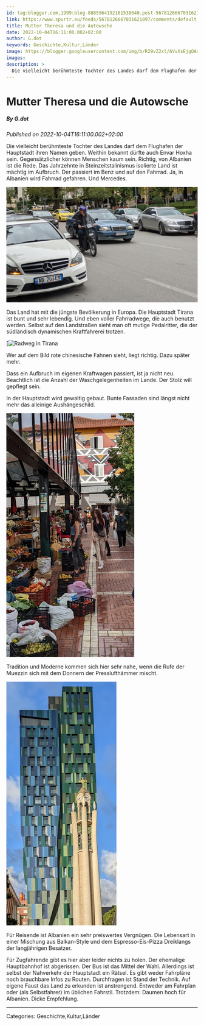 ```yaml
---
id: tag:blogger.com,1999:blog-8885964192161538040.post-5678126667031621897
link: https://www.spurtr.eu/feeds/5678126667031621897/comments/default
title: Mutter Theresa und die Autowsche
date: 2022-10-04T16:11:00.002+02:00
author: G.dot
keywords: Geschichte,Kultur,Länder
image: https://blogger.googleusercontent.com/img/b/R29vZ2xl/AVvXsEjgOAslhVMhdbA80FOhCPcdRZoMOVZhleauoNwJc5W8UXfluF8tQK469kCiPicFqsAsfEDWZM7wRAEpdXQzI8xscP5vAD1oJ_mlEaUtB5ZRgsXavweFCnY7JDoQRcY3i_kZBiAgO4WZw0c/s72-c/1664639136826756-0.png
images: 
description: >
  Die vielleicht berühmteste Tochter des Landes darf dem Flughafen der Hauptstadt ihren Namen geben. Weithin bekannt dürfte auch Envar Hoxha sein. Gegensätzlicher können Menschen kaum sein. Richtig, von Albanien ist die Rede. Das Jahrzehnte in Steinzeitstalinismus isolierte Land ist mächtig im Aufbruch. Der passiert im Benz und auf den Fahrrad.
---
```

# Mutter Theresa und die Autowsche
##### By G.dot
_Published on 2022-10-04T16:11:00.002+02:00_

Die vielleicht berühmteste Tochter des Landes darf dem Flughafen der Hauptstadt ihren Namen geben. Weithin bekannt dürfte auch Envar Hoxha sein. Gegensätzlicher können Menschen kaum sein. Richtig, von Albanien ist die Rede. Das Jahrzehnte in Steinzeitstalinismus isolierte Land ist mächtig im Aufbruch. Der passiert im Benz und auf den Fahrrad. Ja, in Albanien wird Fahrrad gefahren. Und Mercedes.

  

[![](pics/1664639136826756-0.png)](pics/1664639136826756-0.png)

  

Das Land hat mit die jüngste Bevölkerung in Europa. Die Hauptstadt Tirana ist bunt und sehr lebendig. Und eben voller Fahrradwege, die auch benutzt werden. Selbst auf den Landstraßen sieht man oft mutige Pedalritter, die der südländisch dynamischen Kraftfahrerei trotzen.

  

[![Radweg in Tirana](pics/1664641343013793-0.png)

  

Wer auf dem Bild rote chinesische Fahnen sieht, liegt richtig. Dazu später mehr.

Dass ein Aufbruch im eigenen Kraftwagen passiert, ist ja nicht neu. Beachtlich ist die Anzahl der Waschgelegenheiten im Lande. Der Stolz will gepflegt sein. 

In der Hauptstadt wird gewaltig gebaut. Bunte Fassaden sind längst nicht mehr das alleinige Aushängeschild.

  

[![](pics/1664733044566671-0.png)](pics/1664733044566671-0.png)

  

Tradition und Moderne kommen sich hier sehr nahe, wenn die Rufe der Muezzin sich mit dem Donnern der Presslufthämmer mischt.

  

[![](pics/1664733451734572-0.png)](pics/1664733451734572-0.png)

  

Für Reisende ist Albanien ein sehr preiswertes Vergnügen. Die Lebensart in einer Mischung aus Balkan-Style und dem Espresso-Eis-Pizza Dreiklangs der langjährigen Besatzer.

Für Zugfahrende gibt es hier aber leider nichts zu holen. Der ehemalige Hauptbahnhof ist abgerissen. Der Bus ist das Mittel der Wahl. Allerdings ist selbst der Nahverkehr der Hauptstadt ein Rätsel. Es gibt weder Fahrpläne noch brauchbare Infos zu Routen. Durchfragen ist Stand der Technik. Auf eigene Faust das Land zu erkunden ist anstrengend. Entweder am Fahrplan oder (als Selbstfahrer) im üblichen Fahrstil. Trotzdem: Daumen hoch für Albanien. Dicke Empfehlung.

---
Categories: Geschichte,Kultur,Länder
